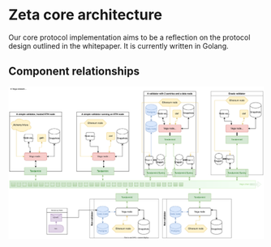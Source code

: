 # Zeta core architecture

Our core protocol implementation aims to be a reflection on the protocol design outlined in the whitepaper. It is currently written in Golang.

## Component relationships

<img src="./diagrams/design-architecture-2023-01-26.svg">
